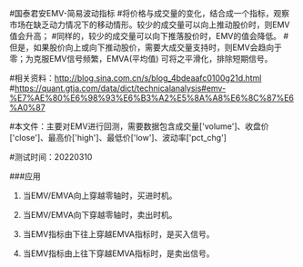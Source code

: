 #国泰君安EMV-简易波动指标
#将价格与成交量的变化，结合成一个指标，观察市场在缺乏动力情况下的移动情形。较少的成交量可以向上推动股价时，则EMV值会升高；
#同样的，较少的成交量可以向下推落股价时，EMV的值会降低。
#但是，如果股价向上或向下推动股价，需要大成交量支持时，则EMV会趋向于零；为克服EMV信号频繁，EMVA(平均值) 可将之平滑化，排除短期信号。

#相关资料：http://blog.sina.com.cn/s/blog_4bdeaafc0100g21d.html
#https://quant.gtja.com/data/dict/technicalanalysis#emv-%E7%AE%80%E6%98%93%E6%B3%A2%E5%8A%A8%E6%8C%87%E6%A0%87

#本文件：主要对EMV进行回测，需要数据包含成交量['volume']、收盘价['close']、最高价['high']、最低价['low']、波动率['pct_chg']

#测试时间：20220310

###应用

1. 当EMV/EMVA向上穿越零轴时，买进时机。

2. 当EMV/EMVA向下穿越零轴时，卖出时机。

3. 当EMV指标由下往上穿越EMVA指标时，是买入信号。

4. 当EMV指标由上往下穿越EMVA指标时，是卖出信号。